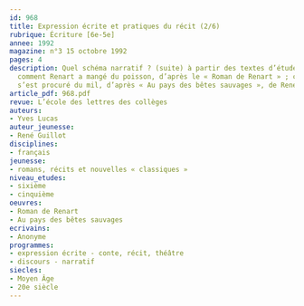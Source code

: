 ```yaml
---
id: 968
title: Expression écrite et pratiques du récit (2/6)
rubrique: Écriture [6e-5e]
annee: 1992
magazine: n°3 15 octobre 1992
pages: 4
description: Quel schéma narratif ? (suite) à partir des textes d’étude suivants :
  comment Renart a mangé du poisson, d’après le « Roman de Renart » ; comment le lièvre
  s’est procuré du mil, d’après « Au pays des bêtes sauvages », de René Guillot…
article_pdf: 968.pdf
revue: L’école des lettres des collèges
auteurs:
- Yves Lucas
auteur_jeunesse:
- René Guillot
disciplines:
- français
jeunesse:
- romans, récits et nouvelles « classiques »
niveau_etudes:
- sixième
- cinquième
oeuvres:
- Roman de Renart
- Au pays des bêtes sauvages
ecrivains:
- Anonyme
programmes:
- expression écrite - conte, récit, théâtre
- discours - narratif
siecles:
- Moyen Âge
- 20e siècle
---
```

